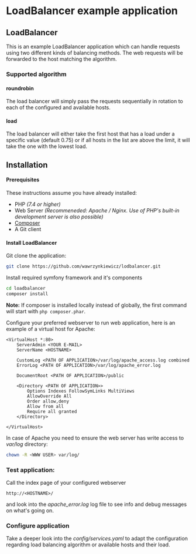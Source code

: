 # LoadBalancer example application

## LoadBalancer
This is an example LoadBalancer application which can handle requests using two different kinds of balancing methods.
The web requests will be forwarded to the host matching the algorithm.

### Supported algorithm

#### roundrobin
The load balancer will simply pass the requests sequentially in rotation to each of the configured and available hosts.

#### load
The load balancer will either take the first host that has a load under a specific value (default 0.75) or if all hosts in the list are above the limit, it will take the one with the lowest load.

## Installation

#### Prerequisites

These instructions assume you have already installed:

- PHP _(7.4 or higher)_
- Web Server _(Recommeneded: Apache / Nginx. Use of PHP's built-in development server is also possible)_
- [Composer](https://getcomposer.org)
- A Git client


#### Install LoadBalancer

Git clone the application:

``` bash
git clone https://github.com/wawrzynkiewicz/lodbalancer.git
```

Install required symfony framework and it's components

``` bash
cd loadbalancer
composer install
```

**Note:** If composer is installed locally instead of globally, the first command will start with `php composer.phar`.

Configure your preferred webserver to run web application, here is an example of a virtual host for Apache:
```
<VirtualHost *:80>
    ServerAdmin <YOUR E-MAIL>
    ServerName <HOSTNAME>

    CustomLog <PATH OF APPLICATION>/var/log/apache_access.log combined
    ErrorLog <PATH OF APPLICATION>/var/log/apache_error.log

    DocumentRoot <PATH OF APPLICATION>/public

    <Directory <PATH OF APPLICATION>>
        Options Indexes FollowSymLinks MultiViews
        AllowOverride All
        Order allow,deny
        Allow from all
        Require all granted
    </Directory>

</VirtualHost>
```

In case of Apache you need to ensure the web server has write access to *var/log* directory:
``` bash
chown -R <WWW USER> var/log/
```
### Test application:

Call the index page of your configured webserver

```
http://<HOSTNAME>/
```

and look into the *apache_error.log* log file to see info and debug messages on what's going on.

### Configure application

Take a deeper look into the *config/services.yaml* to adapt the configuration regarding load balancing algorithm or available hosts and their load.


